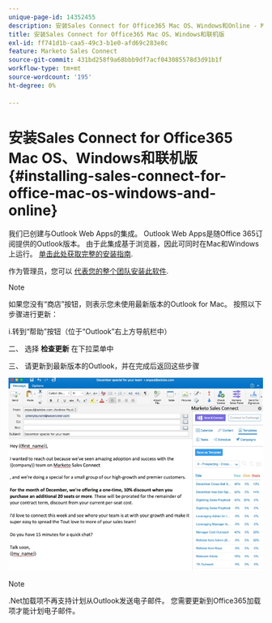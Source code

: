 ```yaml
---
unique-page-id: 14352455
description: 安装Sales Connect for Office365 Mac OS、Windows和Online - Marketo文档 — 产品文档
title: 安装Sales Connect for Office365 Mac OS、Windows和联机版
exl-id: ff741d1b-caa5-49c3-b1e0-afd69c283e8c
feature: Marketo Sales Connect
source-git-commit: 431bd258f9a68bbb9df7acf043085578d3d91b1f
workflow-type: tm+mt
source-wordcount: '195'
ht-degree: 0%

---
```


# 安装Sales Connect for Office365 Mac OS、Windows和联机版 {#installing-sales-connect-for-office-mac-os-windows-and-online}

我们已创建与Outlook Web Apps的集成。 Outlook Web Apps是随Office 365订阅提供的Outlook版本。 由于此集成基于浏览器，因此可同时在Mac和Windows上运行。 [单击此处获取完整的安装指南](https://s3.amazonaws.com/tout-user-store/outlook-mac/assets/install_tout_add-in_outlook_mac.pdf).

作为管理员，您可以 [代表您的整个团队安装此软件](https://docs.microsoft.com/en-us/office365/admin/manage/manage-deployment-of-add-ins?view=o365-worldwide).

>[!NOTE]
>
>如果您没有“商店”按钮，则表示您未使用最新版本的Outlook for Mac。 按照以下步骤进行更新：
>
>i.转到“帮助”按钮（位于“Outlook”右上方导航栏中）
>
>二、 选择 **检查更新** 在下拉菜单中
>
>三、 请更新到最新版本的Outlook，并在完成后返回这些步骤

![](assets/one.png)

>[!NOTE]
>
>.Net加载项不再支持计划从Outlook发送电子邮件。 您需要更新到Office365加载项才能计划电子邮件。
